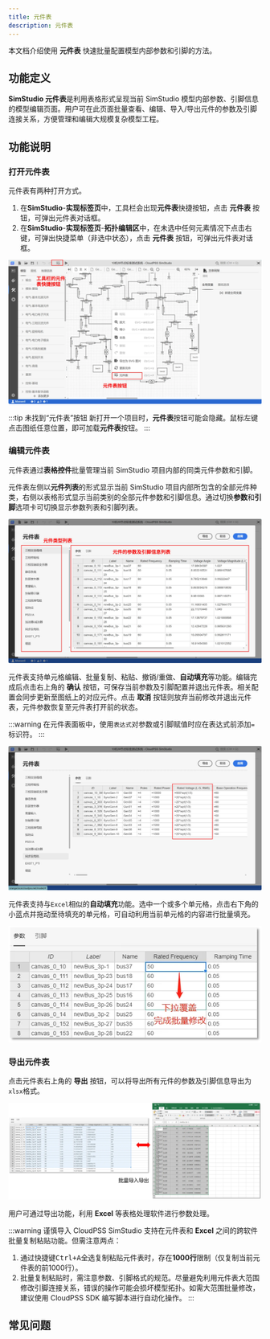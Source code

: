 ```yaml
---
title: 元件表
description: 元件表
---
```


本文档介绍使用 **元件表** 快速批量配置模型内部参数和引脚的方法。

## 功能定义

**SimStudio 元件表**是利用表格形式呈现当前 SimStudio 模型内部参数、引脚信息的模型编辑页面。用户可在此页面批量查看、编辑、导入/导出元件的参数及引脚连接关系，方便管理和编辑大规模复杂模型工程。

## 功能说明

### 打开元件表

元件表有两种打开方式。
1. 在**SimStudio**-**实现标签页**中，工具栏会出现**元件表**快捷按钮，点击 **元件表** 按钮，可弹出元件表对话框。
2. 在**SimStudio**-**实现标签页**-**拓扑编辑区**中，在未选中任何元素情况下点击右键，可弹出快捷菜单（非选中状态），点击 **元件表** 按钮，可弹出元件表对话框。

![打开元件表](./打开元件表.png)

:::tip 未找到“元件表”按钮
新打开一个项目时，**元件表**按钮可能会隐藏。鼠标左键点击图纸任意位置，即可加载**元件表**按钮。
:::

### 编辑元件表

元件表通过**表格控件**批量管理当前 SimStudio 项目内部的同类元件参数和引脚。

元件表左侧以**元件列表**的形式显示当前 SimStudio 项目内部所包含的全部元件种类，右侧以表格形式显示当前类别的全部元件参数和引脚信息。通过切换**参数**和**引脚**选项卡可切换显示参数列表和引脚列表。

![元件表对话框](./元件表对话框.png)

元件表支持单元格编辑、批量复制、粘贴、撤销/重做、**自动填充**等功能。编辑完成后点击右上角的 **确认** 按钮，可保存当前参数及引脚配置并退出元件表。相关配置会同步更新至图纸上的对应元件。点击 **取消** 按钮则放弃当前修改并退出元件表，元件参数恢复至元件表打开前的状态。

:::warning
在元件表面板中，使用`表达式`对参数或引脚赋值时应在表达式前添加`=`标识符。
:::

![使用表达式对参数或引脚赋值](./使用表达式对参数或引脚赋值.png)

元件表支持与`Excel`相似的**自动填充**功能。选中一个或多个单元格，点击右下角的小蓝点并拖动至待填充的单元格，可自动利用当前单元格的内容进行批量填充。

![元件表批量填充](./2.png)


### 导出元件表

点击元件表右上角的 **导出** 按钮，可以将导出所有元件的参数及引脚信息导出为`xlsx`格式。

![数据导出](./3.png)

用户可通过导出功能，利用 **Excel** 等表格处理软件进行参数处理。

:::warning 谨慎导入
CloudPSS SimStudio 支持在元件表和 **Excel** 之间的跨软件批量复制粘贴功能。但需注意两点：
1. 通过快捷键<kbd>Ctrl+A</kbd>全选复制粘贴元件表时，存在**1000行**限制（仅复制当前元件表的前1000行）。
2. 批量复制粘贴时，需注意参数、引脚格式的规范。尽量避免利用元件表大范围修改引脚连接关系，错误的操作可能会损坏模型拓扑。如需大范围批量修改，建议使用 CloudPSS SDK 编写脚本进行自动化操作。
:::

## 常见问题

